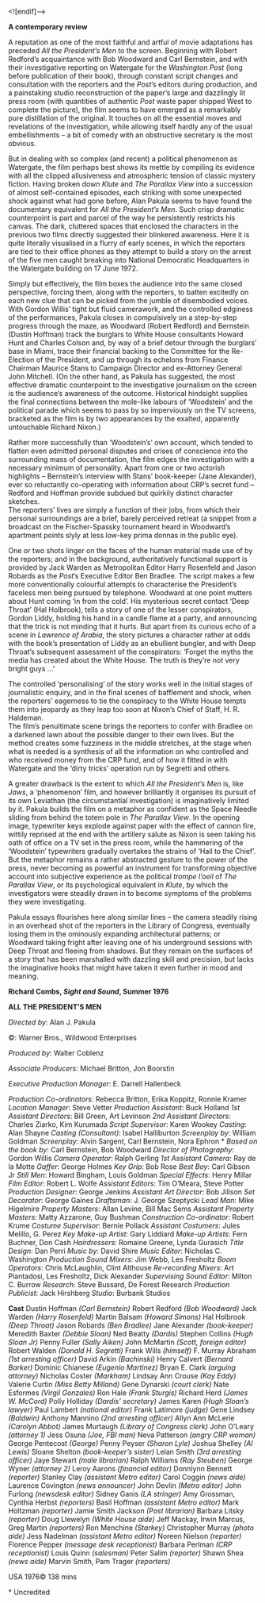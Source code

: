 
<![endif]-->

**A contemporary review**

A reputation as one of the most faithful and artful of movie adaptations has preceded _All the President’s Men_ to the screen. Beginning with Robert Redford’s acquaintance with Bob Woodward and Carl Bernstein, and with their investigative reporting on Watergate for the _Washington_ _Post_ (long before publication of their book), through constant script changes and consultation with the reporters and the _Post_’s editors during production, and a painstaking studio reconstruction of the paper’s large and dazzlingly lit press room (with quantities of authentic _Post_ waste paper shipped West to complete the picture), the film seems to have emerged as a remarkably pure distillation of the original. It touches on all the essential moves and revelations of the investigation, while allowing itself hardly any of the usual embellishments – a bit of comedy with an obstructive secretary is the most obvious.

But in dealing with so complex (and recent) a political phenomenon as Watergate, the film perhaps best shows its mettle by compiling its evidence with all the clipped allusiveness and atmospheric tension of classic mystery fiction. Having broken down _Klute_ and _The_ _Parallax_ _View_ into a succession of almost self-contained episodes, each striking with some unexpected shock against what had gone before, Alan Pakula seems to have found the documentary equivalent for _All the President’s Men_. Such crisp dramatic counterpoint is part and parcel of the way he persistently restricts his canvas. The dark, cluttered spaces that enclosed the characters in the previous two films directly suggested their blinkered awareness. Here it is quite literally visualised in a flurry of early scenes, in which the reporters are tied to their office phones as they attempt to build a story on the arrest of the five men caught breaking into National Democratic Headquarters in the Watergate building on 17 June 1972.

Simply but effectively, the film boxes the audience into the same closed perspective, forcing them, along with the reporters, to batten excitedly on each new clue that can be picked from the jumble of disembodied voices.  
With Gordon Willis’ tight but fluid camerawork, and the controlled edginess of the performances, Pakula closes in compulsively on a step-by-step progress through the maze, as Woodward (Robert Redford) and Bernstein (Dustin Hoffman) track the burglars to White House consultants Howard Hunt and Charles Colson and, by way of a brief detour through the burglars’ base in Miami, trace their financial backing to the Committee for the Re-Election of the President, and up through its echelons from Finance Chairman Maurice Stans to Campaign Director and ex-Attorney General John Mitchell. (On the other hand, as Pakula has suggested, the most effective dramatic counterpoint to the investigative journalism on the screen is the audience’s awareness of the outcome. Historical hindsight supplies the final connections between the mole-like labours of ‘Woodstein’ and the political parade which seems to pass by so imperviously on the TV screens, bracketed as the film is by two appearances by the exalted, apparently untouchable Richard Nixon.)

Rather more successfully than ‘Woodstein’s’ own account, which tended to flatten even admitted personal disputes and crises of conscience into the surrounding mass of documentation, the film edges the investigation with a necessary minimum of personality. Apart from one or two actorish highlights – Bernstein’s interview with Stans’ book-keeper (Jane Alexander), ever so reluctantly co-operating with information about CRP’s secret fund – Redford and Hoffman provide subdued but quirkily distinct character sketches.  
The reporters’ lives are simply a function of their jobs, from which their personal surroundings are a brief, barely perceived retreat (a snippet from a broadcast on the Fischer-Spassky tournament heard in Woodward’s apartment points slyly at less low-key prima donnas in the public eye).

One or two shots linger on the faces of the human material made use of by the reporters; and in the background, authoritatively functional support is provided by Jack Warden as Metropolitan Editor Harry Rosenfeld and Jason Robards as the _Post_’s Executive Editor Ben Bradlee. The script makes a few more conventionally colourful attempts to characterise the President’s faceless men being pursued by telephone. Woodward at one point mutters about Hunt coming ‘in from the cold’. His mysterious secret contact ‘Deep Throat’ (Hal Holbrook), tells a story of one of the lesser conspirators, Gordon Liddy, holding his hand in a candle flame at a party, and announcing that the trick is not minding that it hurts. But apart from its curious echo of a scene in _Lawrence_ _of_ _Arabia_, the story pictures a character rather at odds with the book’s presentation of Liddy as an ebullient bungler, and with Deep Throat’s subsequent assessment of the conspirators: ‘Forget the myths the media has created about the White House. The truth is they’re not very bright guys ...’

The controlled ‘personalising’ of the story works well in the initial stages of journalistic enquiry, and in the final scenes of bafflement and shock, when the reporters’ eagerness to tie the conspiracy to the White House tempts them into jeopardy as they leap too soon at Nixon’s Chief of Staff, H. R. Haldeman.  
The film’s penultimate scene brings the reporters to confer with Bradlee on a darkened lawn about the possible danger to their own lives. But the method creates some fuzziness in the middle stretches, at the stage when what is needed is a synthesis of all the information on who controlled and who received money from the CRP fund, and of how it fitted in with Watergate and the ‘dirty tricks’ operation run by Segretti and others.

A greater drawback is the extent to which _All the President’s Men_ is, like _Jaws_, a ‘phenomenon’ film, and however brilliantly it organises its pursuit of its own Leviathan (the circumstantial investigation) is imaginatively limited by it. Pakula builds the film on a metaphor as confident as the Space Needle sliding from behind the totem pole in _The Parallax View_. In the opening image, typewriter keys explode against paper with the effect of cannon fire, wittily reprised at the end with the artillery salute as Nixon is seen taking his oath of office on a TV set in the press room, while the hammering of the ‘Woodstein’ typewriters gradually overtakes the strains of ‘Hail to the Chief’. But the metaphor remains a rather abstracted gesture to the power of the press, never becoming as powerful an instrument for transforming objective account into subjective experience as the political _trompe l’oeil_ of _The Parallax View_, or its psychological equivalent in _Klute_, by which the investigators were steadily drawn in to become symptoms of the problems they were investigating.

Pakula essays flourishes here along similar lines – the camera steadily rising in an overhead shot of the reporters in the Library of Congress, eventually losing them in the ominously expanding architectural patterns; or Woodward taking fright after leaving one of his underground sessions with Deep Throat and fleeing from shadows. But they remain on the surfaces of a story that has been marshalled with dazzling skill and precision, but lacks the imaginative hooks that might have taken it even further in mood and meaning.

**Richard Combs, _Sight and Sound_, Summer 1976**

**ALL THE PRESIDENT’S MEN**

_Directed by_: Alan J. Pakula

©: Warner Bros., Wildwood Enterprises

_Produced by_: Walter Coblenz

_Associate Producers_: Michael Britton, Jon Boorstin

_Executive Production Manager_: E. Darrell Hallenbeck

_Production Co-ordinators_: Rebecca Britton, Erika Koppitz, Ronnie Kramer
_Location Manager_: Steve Vetter
_Production Assistant_: Buck Holland
_1st Assistant Directors_: Bill Green, Art Levinson
_2nd Assistant Directors_: Charles Ziarko, Kim Kurumada
_Script Supervisor_: Karen Wookey
_Casting_: Alan Shayne
_Casting (Consultant)_: Isabel Halliburton
_Screenplay by_: William Goldman
_Screenplay_: Alvin Sargent, Carl Bernstein, Nora Ephron *
_Based on the book by_: Carl Bernstein, Bob Woodward
_Director of Photography_: Gordon Willis
_Camera Operator_: Ralph Gerling
_1st Assistant Camera_: Ray de la Motte
_Gaffer_: George Holmes
_Key Grip_: Bob Rose
_Best Boy_: Carl Gibson Jr
_Still Men_: Howard Bingham, Louis Goldman
_Special Effects_: Henry Millar
_Film Editor_: Robert L. Wolfe
_Assistant Editors_: Tim O’Meara, Steve Potter
_Production Designer_: George Jenkins
_Assistant Art Director_: Bob Jillson
_Set Decorator_: George Gaines
_Draftsman_: J. George Szeptycki
_Lead Man_: Mike Higelmire
_Property Masters_: Allan Levine, Bill Mac Sems
_Assistant Property Masters_: Matty Azzarone, Guy Bushman
_Construction Co-ordinator_: Robert Krume
_Costume Supervisor_: Bernie Pollack
_Assistant Costumers_: Jules Melillo, G. Perez
_Key Make-up Artist_: Gary Liddiard
_Make-up Artists_: Fern Buchner, Don Cash
_Hairdressers_: Romaine Greene, Lynda Gurasich
_Title Design_: Dan Perri
_Music by_: David Shire
_Music Editor_: Nicholas C. Washington
_Production Sound Mixers_: Jim Webb, Les Fresholtz
_Boom Operators_: Chris McLaughlin, Clint Althouse
_Re-recording Mixers_: Art Piantadosi, Les Fresholtz, Dick Alexander
_Supervising Sound Editor_: Milton C. Burrow
_Research_: Steve Bussard, De Forest Research
_Production Publicist_: Jack Hirshberg
_Studio_: Burbank Studios

**Cast**
Dustin Hoffman _(Carl Bernstein)_
Robert Redford _(Bob Woodward)_
Jack Warden _(Harry Rosenfeld)_
Martin Balsam _(Howard Simons)_
Hal Holbrook _(Deep Throat)_
Jason Robards _(Ben Bradlee)_
Jane Alexander _(book-keeper)_
Meredith Baxter _(Debbie Sloan)_
Ned Beatty _(Dardis)_
Stephen Collins _(Hugh Sloan Jr)_
Penny Fuller _(Sally Aiken)_
John McMartin _(Scott, foreign editor)_
Robert Walden _(Donald H. Segretti)_
Frank Wills _(himself)_
F. Murray Abraham _(1st arresting officer)_
David Arkin _(Bachinski)_
Henry Calvert _(Bernard Barker)_
Dominic Chianese _(Eugenio Martinez)_
Bryan E. Clark _(arguing attorney)_
Nicholas Coster _(Markham)_
Lindsay Ann Crouse _(Kay Eddy)_
Valerie Curtin _(Miss Betty Milland)_
Gene Dynarski _(court clerk)_
Nate Esformes _(Virgil Gonzales)_
Ron Hale _(Frank Sturgis)_
Richard Herd _(James W. McCord)_
Polly Holliday _(Dardis’ secretary)_
James Karen _(Hugh Sloan’s lawyer)_
Paul Lambert _(national editor)_
Frank Latimore _(judge)_
Gene Lindsey _(Baldwin)_
Anthony Mannino _(2nd arresting officer)_
Allyn Ann McLerie _(Carolyn Abbot)_
James Murtaugh _(Library of Congress clerk)_
John O’Leary _(attorney 1)_
Jess Osuna _(Joe, FBI man)_
Neva Patterson _(angry CRP woman)_
George Pentecost _(George)_
Penny Peyser _(Sharon Lyle)_
Joshua Shelley _(Al Lewis)_
Sloane Shelton _(book-keeper’s sister)_
Lelan Smith _(3rd arresting officer)_
Jaye Stewart _(male librarian)_
Ralph Williams _(Ray Steuben)_
George Wyner _(attorney 2)_
Leroy Aarons _(financial editor)_
Donnlynn Bennett _(reporter)_
Stanley Clay _(assistant Metro editor)_
Carol Coggin _(news aide)_
Laurence Covington _(news announcer)_
John Devlin _(Metro editor)_
John Furlong _(newsdesk editor)_
Sidney Ganis _(LA stringer)_
Amy Grossman, Cynthia Herbst _(reporters)_
Basil Hoffman _(assistant Metro editor)_
Mark Holtzman _(reporter)_
Jamie Smith Jackson _(Post librarian)_
Barbara Litsky _(reporter)_
Doug Llewelyn _(White House aide)_
Jeff Mackay, Irwin Marcus, Greg Martin _(reporters)_
Ron Menchine _(Starkey)_
Christopher Murray _(photo aide)_
Jess Nadelman _(assistant Metro editor)_
Noreen Nielson _(reporter)_
Florence Pepper _(message desk receptionist)_
Barbara Perlman _(CRP receptionist)_
Louis Quinn _(salesman)_
Peter Salim _(reporter)_
Shawn Shea _(news aide)_
Marvin Smith, Pam Trager _(reporters)_

USA 1976©
138 mins

\* Uncredited
<!--stackedit_data:
eyJoaXN0b3J5IjpbLTMyNTAxNzIzOV19
-->